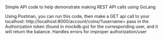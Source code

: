 Simple API code to help demonstrate making REST API calls using GoLang

Using Postman, you can run this code, then make a GET api call to your localhost:
http://localhost:8000/account/coins/?username=<username>
pass in the Authorization token (found in mockdb.go) for the corresponding user, and it will return the balance.
Handles errors for improper authorization/user